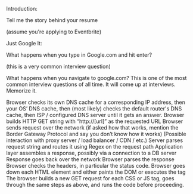 Introduction:

Tell me the story behind your resume

(assume you're applying to Eventbrite)

Just Google It:

What happens when you type in Google.com and hit enter?  

(this is a very common interview question)

What happens when you navigate to google.com?
This is one of the most common interview questions of all time. It will come up at interviews. Memorize it.

Browser checks its own DNS cache for a corresponding IP address, then your OS’ DNS cache, then (most likely) checks the default router's DNS cache, then ISP / configured DNS server until it gets an answer.
Browser builds HTTP GET string with “http://[url]” as the requested URL
Browser sends request over the network (if asked how that works, mention the Border Gateway Protocol and say you don’t know how it works)
(Possible interaction with proxy server / load balancer / CDN / etc.)
Server parses request string and routes it using Regex on the request path
Application layer assembles a response, possibly via a connection to a DB server
Response goes back over the network
Browser parses the response
Browser checks the headers, in particular the status code.
Browser goes down each HTML element and either paints the DOM or executes the tag
The browser builds a new GET request for each CSS or JS tag, goes through the same steps as above, and runs the code before proceeding.
